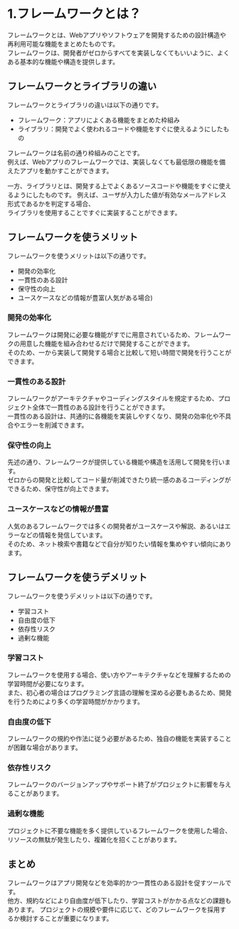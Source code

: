 # **1.フレームワークとは？**

フレームワークとは、Webアプリやソフトウェアを開発するための設計構造や再利用可能な機能をまとめたものです。  
フレームワークは、開発者がゼロからすべてを実装しなくてもいいように、よくある基本的な機能や構造を提供します。

## **フレームワークとライブラリの違い**

フレームワークとライブラリの違いは以下の通りです。

- フレームワーク：アプリによくある機能をまとめた枠組み
- ライブラリ：開発でよく使われるコードや機能をすぐに使えるようにしたもの

フレームワークは名前の通り枠組みのことです。  
例えば、Webアプリのフレームワークでは、実装しなくても最低限の機能を備えたアプリを動かすことができます。

一方、ライブラリとは、開発する上でよくあるソースコードや機能をすぐに使えるようにしたものです。
例えば、ユーザが入力した値が有効なメールアドレス形式であるかを判定する場合、  
ライブラリを使用することですぐに実装することができます。

## **フレームワークを使うメリット**

フレームワークを使うメリットは以下の通りです。

- 開発の効率化
- 一貫性のある設計
- 保守性の向上
- ユースケースなどの情報が豊富(人気がある場合)

### 開発の効率化

フレームワークは開発に必要な機能がすでに用意されているため、フレームワークの用意した機能を組み合わせるだけで開発することができます。  
そのため、一から実装して開発する場合と比較して短い時間で開発を行うことができます。

### 一貫性のある設計

フレームワークがアーキテクチャやコーディングスタイルを規定するため、プロジェクト全体で一貫性のある設計を行うことができます。  
一貫性のある設計は、共通的に各機能を実装しやすくなり、開発の効率化や不具合やエラーを削減できます。

### 保守性の向上

先述の通り、フレームワークが提供している機能や構造を活用して開発を行います。  
ゼロからの開発と比較してコード量が削減できたり統一感のあるコーディングができるため、保守性が向上できます。

### ユースケースなどの情報が豊富

人気のあるフレームワークでは多くの開発者がユースケースや解説、あるいはエラーなどの情報を発信しています。  
そのため、ネット検索や書籍などで自分が知りたい情報を集めやすい傾向にあります。

## **フレームワークを使うデメリット**

フレームワークを使うデメリットは以下の通りです。

- 学習コスト
- 自由度の低下
- 依存性リスク
- 過剰な機能

### 学習コスト

フレームワークを使用する場合、使い方やアーキテクチャなどを理解するための学習時間が必要になります。  
また、初心者の場合はプログラミング言語の理解を深める必要もあるため、開発を行うためにより多くの学習時間がかかります。

### 自由度の低下

フレームワークの規約や作法に従う必要があるため、独自の機能を実装することが困難な場合があります。

### 依存性リスク

フレームワークのバージョンアップやサポート終了がプロジェクトに影響を与えることがあります。

### 過剰な機能

プロジェクトに不要な機能を多く提供しているフレームワークを使用した場合、リソースの無駄が発生したり、複雑化を招くことがあります。

## **まとめ**

フレームワークはアプリ開発などを効率的かつ一貫性のある設計を促すツールです。  
他方、規約などにより自由度が低下したり、学習コストがかかる点などの課題もあります。
プロジェクトの規模や要件に応じて、どのフレームワークを採用するか検討することが重要になります。